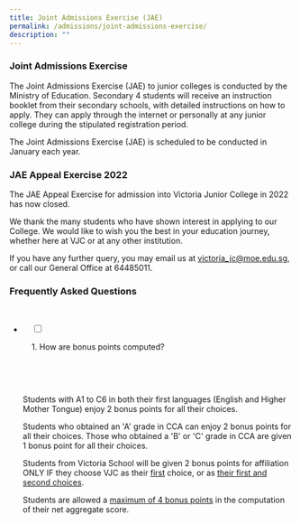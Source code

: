 ```yaml
---
title: Joint Admissions Exercise (JAE)
permalink: /admissions/joint-admissions-exercise/
description: ""
---
```

### Joint Admissions Exercise


The Joint Admissions Exercise (JAE) to junior colleges is conducted by the Ministry of Education. Secondary 4 students will receive an instruction booklet from their secondary schools, with detailed instructions on how to apply. They can apply through the internet or personally at any junior college during the stipulated registration period.

The Joint Admissions Exercise (JAE) is scheduled to be conducted in January each year.

### JAE Appeal Exercise 2022


The JAE Appeal Exercise for admission into Victoria Junior College in 2022 has now closed.

We thank the many students who have shown interest in applying to our College. We would like to wish you the best in your education journey, whether here at VJC or at any other institution.

If you have any further query, you may email us at [victoria_jc@moe.edu.sg](mailto:victoria_jc@moe.edu.sg), or call our General Office at 64485011.

### Frequently Asked Questions

<ul class="jekyllcodex_accordion">

  <li>

    <input type="checkbox" id="accordion1">

    <label for="accordion1">1. How are bonus points computed?</label>

    <div>

      <p>Students with A1 to C6 in both their first languages (English and Higher Mother Tongue) enjoy 2 bonus points for all their choices.</p>

<p>Students who obtained an 'A' grade in CCA can enjoy 2 bonus points for all their choices. Those who obtained a 'B' or 'C' grade in CCA are given 1 bonus point for all their choices.</p>

<p>Students from Victoria School will be given 2 bonus points for affiliation ONLY IF they choose VJC as their <u>first</u> choice, or as <u>their first and second choices</u>.</p>

<p>Students are allowed a <u>maximum of 4 bonus points</u> in the computation of their net aggregate score.</p>

    </div>

</li>